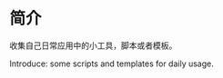 简介
=========================
收集自己日常应用中的小工具，脚本或者模板。

Introduce:
some scripts and templates for daily usage.
